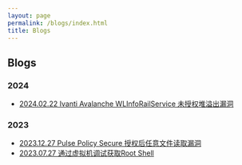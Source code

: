 ```yaml
---
layout: page
permalink: /blogs/index.html
title: Blogs
---
```


## Blogs

<!-- - [CVE](https://ch4nc3n.github.io/blogs/Achievement) -->

### 2024

- [2024.02.22 Ivanti Avalanche WLInfoRailService 未授权堆溢出漏洞](https://ch4nc3n.github.io/blogs/Ivanti_WLInfoRailService_dos)

### 2023

- [2023.12.27 Pulse Policy Secure 授权后任意文件读取漏洞](https://ch4nc3n.github.io/blogs/Pulse_Policy_Secure_arbitrary_file_read_vulnerability)
- [2023.07.27 通过虚拟机调试获取Root Shell](https://ch4nc3n.github.io/blogs/GetRootShell)

